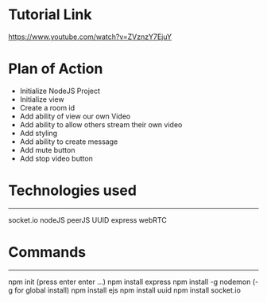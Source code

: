 # Tutorial Link
https://www.youtube.com/watch?v=ZVznzY7EjuY


# Plan of Action

- Initialize NodeJS Project
- Initialize view
- Create a room id
- Add ability of view our own Video
- Add ability to allow others stream their own video
- Add styling
- Add ability to create message
- Add mute button
- Add stop video button

# Technologies used
------------------
socket.io
nodeJS
peerJS
UUID
express
webRTC

# Commands
-----------
npm init (press enter enter ...)
npm install express
npm install -g nodemon (-g for global install)
npm install ejs
npm install uuid
npm install socket.io
